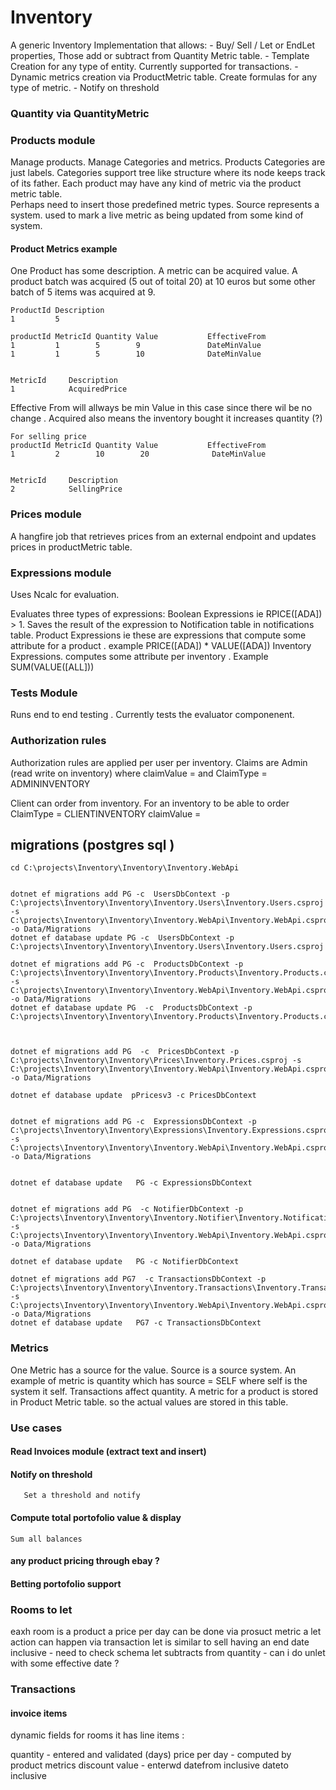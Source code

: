 # Inventory
A generic Inventory Implementation that allows:
    - Buy/ Sell / Let or EndLet properties, Those add or subtract from Quantity Metric table.
    - Template Creation for any type of entity. Currently supported for transactions. 
    - Dynamic metrics creation via ProductMetric table. Create formulas for any type of metric. 
    - Notify on threshold 


### Quantity via QuantityMetric    

### Products module 
Manage products. Manage Categories and metrics. 
Products Categories are just labels. 
Categories support tree like structure where its node keeps track of its father. Each product may have any kind of  metric via the product metric table.  
Perhaps need to insert those predefined metric types. Source represents a system. used to mark a live metric as being updated from some kind of system. 


#### Product Metrics example 
One Product has some description. A metric can be acquired value. 
A product batch was acquired (5 out of toital 20) at 10 euros but some other batch of 5 items was acquired at 9. 

    ProductId Description  
    1         5

    productId MetricId Quantity Value           EffectiveFrom    
    1         1        5        9               DateMinValue  
    1         1        5        10              DateMinValue       


    MetricId     Description  
    1            AcquiredPrice

Effective From will allways be min Value in this case since there wil be no change . Acquired also means the inventory bought it increases quantity (?)

    For selling price 
    productId MetricId Quantity Value           EffectiveFrom    
    1         2        10        20              DateMinValue       

    
    MetricId     Description  
    2            SellingPrice
    

### Prices module 
    
A hangfire job that retrieves prices from an external endpoint and updates prices in productMetric table. 




### Expressions module

Uses Ncalc for evaluation. 

Evaluates three types of expressions:
    Boolean Expressions ie RPICE([ADA]) > 1. Saves the result of the expression to Notification table in notifications table. 
    Product Expressions ie these are expressions that compute some attribute for a product . example PRICE([ADA]) * VALUE([ADA]) 
    Inventory Expressions. computes some attribute per inventory . Example SUM(VALUE([ALL])) 

### Tests Module 

Runs end to end testing . Currently tests the evaluator componenent. 

    
### Authorization rules 
    
Authorization rules are applied per user per inventory.
Claims are Admin (read write on inventory) 
where claimValue = <InventoryId> and 
ClaimType = ADMININVENTORY
        
Client can order from inventory. For an inventory to be able to order 
ClaimType = CLIENTINVENTORY claimValue = <InventoryId>
   

## migrations (postgres sql )
    
    cd C:\projects\Inventory\Inventory\Inventory.WebApi
    
    
    dotnet ef migrations add PG -c  UsersDbContext -p C:\projects\Inventory\Inventory\Inventory.Users\Inventory.Users.csproj -s C:\projects\Inventory\Inventory\Inventory.WebApi\Inventory.WebApi.csproj -o Data/Migrations
    dotnet ef database update PG -c  UsersDbContext -p C:\projects\Inventory\Inventory\Inventory.Users\Inventory.Users.csproj 
    
    dotnet ef migrations add PG -c  ProductsDbContext -p C:\projects\Inventory\Inventory\Inventory.Products\Inventory.Products.csproj -s C:\projects\Inventory\Inventory\Inventory.WebApi\Inventory.WebApi.csproj -o Data/Migrations
    dotnet ef database update PG  -c  ProductsDbContext -p C:\projects\Inventory\Inventory\Inventory.Products\Inventory.Products.csproj 
    
    
    
    dotnet ef migrations add PG  -c  PricesDbContext -p C:\projects\Inventory\Inventory\Prices\Inventory.Prices.csproj -s     C:\projects\Inventory\Inventory\Inventory.WebApi\Inventory.WebApi.csproj -o Data/Migrations
    
    dotnet ef database update  pPricesv3 -c PricesDbContext
    
    
    dotnet ef migrations add PG -c  ExpressionsDbContext -p C:\projects\Inventory\Inventory\Expressions\Inventory.Expressions.csproj -s C:\projects\Inventory\Inventory\Inventory.WebApi\Inventory.WebApi.csproj -o Data/Migrations
    
    
    dotnet ef database update   PG -c ExpressionsDbContext
    
    
    dotnet ef migrations add PG  -c NotifierDbContext -p C:\projects\Inventory\Inventory\Inventory.Notifier\Inventory.Notifications.csproj -s  C:\projects\Inventory\Inventory\Inventory.WebApi\Inventory.WebApi.csproj -o Data/Migrations
    
    dotnet ef database update   PG -c NotifierDbContext

    dotnet ef migrations add PG7  -c TransactionsDbContext -p C:\projects\Inventory\Inventory\Inventory.Transactions\Inventory.Transactions.csproj  -s  C:\projects\Inventory\Inventory\Inventory.WebApi\Inventory.WebApi.csproj -o Data/Migrations
    dotnet ef database update   PG7 -c TransactionsDbContext
        
### Metrics 

   One Metric has a source for the value. Source is a source system.
   An example of metric is quantity which has source = SELF where self is the system it self. 
   Transactions affect quantity. 
   A metric for a product is stored in Product Metric table. so the actual values are stored in this table. 



### Use cases

#### Read Invoices module (extract text and insert) 

#### Notify on threshold 
       Set a threshold and notify
        
#### Compute total portofolio value & display   
    Sum all balances 

#### any product pricing through ebay ?

#### Betting portofolio support 

### Rooms to let 

eaxh room is a product 
a price per day can be done via prosuct metric 
a let action can happen via transaction 
let is similar to sell having an end date inclusive - need to check schema 
let subtracts from quantity - can i do unlet with some effective date ?

### Transactions 


#### invoice items 

dynamic fields 
for rooms it has line items :


quantity - entered and validated (days)
price per day - computed by product metrics 
discount value - enterwd 
datefrom inclusive 
dateto inclusive 




    
